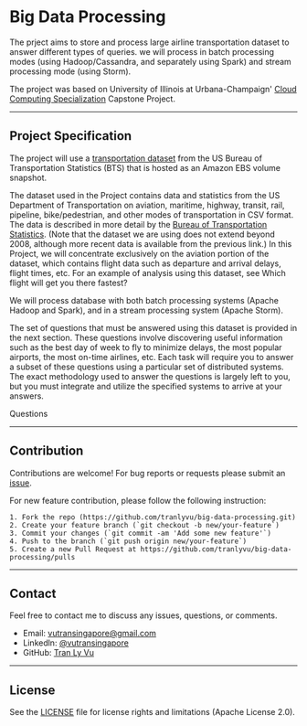 # **Big Data Processing**

The prject aims to store and process large airline transportation dataset to answer different types of queries. we will process in batch processing modes (using Hadoop/Cassandra, and separately using Spark) and stream processing mode (using Storm).

The project was based on University of Illinois at Urbana-Champaign' [Cloud Computing Specialization](https://www.coursera.org/specializations/cloud-computing) Capstone Project.


---
Project Specification
---

The project will use a [transportation dataset](https://aws.amazon.com/datasets/transportation-databases/) from the US Bureau of Transportation Statistics (BTS) that is hosted as an Amazon EBS volume snapshot.

The dataset used in the Project contains data and statistics from the US Department of Transportation on aviation, maritime, highway, transit, rail, pipeline, bike/pedestrian, and other modes of transportation in CSV format. The data is described in more detail by the [Bureau of Transportation Statistics](https://www.transtats.bts.gov/DataIndex.asp). (Note that the dataset we are using does not extend beyond 2008, although more recent data is available from the previous link.) In this Project, we will concentrate exclusively on the aviation portion of the dataset, which contains flight data such as departure and arrival delays, flight times, etc. For an example of analysis using this dataset, see Which flight will get you there fastest?

We will process database with both batch processing systems (Apache Hadoop and Spark), and in a stream processing system (Apache Storm). 

The set of questions that must be answered using this dataset is provided in the next section. These questions involve discovering useful information such as the best day of week to fly to minimize delays, the most popular airports, the most on-time airlines, etc. Each task will require you to answer a subset of these questions using a particular set of distributed systems. The exact methodology used to answer the questions is largely left to you, but you must integrate and utilize the specified systems to arrive at your answers.

Questions


---
Contribution
---

Contributions are welcome! For bug reports or requests please submit an [issue](https://github.com/tranlyvu/big-data-processing/issues).

For new feature contribution, please follow the following instruction:

```
1. Fork the repo (https://github.com/tranlyvu/big-data-processing.git)
2. Create your feature branch (`git checkout -b new/your-feature`)
3. Commit your changes (`git commit -am 'Add some new feature'`)
4. Push to the branch (`git push origin new/your-feature`)
5. Create a new Pull Request at https://github.com/tranlyvu/big-data-processing/pulls
```

---
Contact
---

Feel free to contact me to discuss any issues, questions, or comments.
*  Email: vutransingapore@gmail.com
*  Linkedln: [@vutransingapore](https://www.linkedin.com/in/tranlyvu/)
*  GitHub: [Tran Ly Vu](https://github.com/tranlyvu)

---
License
---

See the [LICENSE](https://github.com/tranlyvu/big-data-processing/blob/master/LICENSE) file for license rights and limitations (Apache License 2.0).